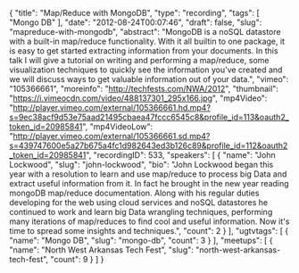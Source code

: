 {
  "title": "Map/Reduce with MongoDB",
  "type": "recording",
  "tags": [
    "Mongo DB"
  ],
  "date": "2012-08-24T00:07:46",
  "draft": false,
  "slug": "mapreduce-with-mongodb",
  "abstract": "MongoDB is a noSQL datastore with a built-in map/reduce functionality. With it all builtin to one package, it is easy to get started extracting information from your documents. In this talk I will give a tutorial on writing and performing a map/reduce, some visualization techniques to quickly see the information you've created and we will discuss ways to get valuable information out of your data.",
  "vimeo": "105366661",
  "moreinfo": "http://techfests.com/NWA/2012",
  "thumbnail": "https://i.vimeocdn.com/video/488137301_295x166.jpg",
  "mp4Video": "http://player.vimeo.com/external/105366661.hd.mp4?s=9ec38acf9d53e75aad21495cbaea47fccc6545c8&profile_id=113&oauth2_token_id=20985841",
  "mp4VideoLow": "http://player.vimeo.com/external/105366661.sd.mp4?s=439747600e5a27b675a4fc1d982643ed3b126c89&profile_id=112&oauth2_token_id=20985841",
  "recordingID": 533,
  "speakers": [
    {
      "name": "John Lockwood",
      "slug": "john-lockwood",
      "bio": "John Lockwood began this year with a resolution to learn and use map/reduce to process big Data and extract useful information from it. In fact he brought in the new year reading mongoDB map/reduce documentation. Along with his regular duties developing for the web using cloud services and noSQL datastores he continued to work and learn big Data wrangling techniques, performing many iterations of map/reduces to find cool and useful information. Now it's time to spread some insights and techniques.",
      "count": 2
    }
  ],
  "ugtvtags": [
    {
      "name": "Mongo DB",
      "slug": "mongo-db",
      "count": 3
    }
  ],
  "meetups": [
    {
      "name": "North West Arkansas Tech Fest",
      "slug": "north-west-arkansas-tech-fest",
      "count": 9
    }
  ]
}